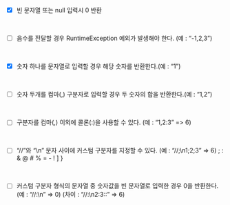 - [x]  빈 문자열 또는 null 입력시 0 반환
<br/>

- [ ]  음수를 전달할 경우 RuntimeException 예외가 발생해야 한다. (예 : “-1,2,3”)
<br/>

- [x]  숫자 하나를 문자열로 입력할 경우 해당 숫자를 반환한다.(예 : “1”)
<br/>

- [ ]  숫자 두개를 컴마(,) 구분자로 입력할 경우 두 숫자의 합을 반환한다.(예 : “1,2”)
<br/>

- [ ]  구분자를 컴마(,) 이외에 콜론(:)을 사용할 수 있다. (예 : “1,2:3” => 6)
<br/>

- [ ]  “//”와 “\n” 문자 사이에 커스텀 구분자를 지정할 수 있다. (예 : “//;\n1;2;3” => 6)
      ; : & @ # % = - ! ] }
 <br/>
 
- [ ]  커스텀 구분자 형식의 문자열 중 숫자값을 빈 문자열로 입력한 경우 0을 반환한다.
      (예 : “//:\n” => 0) (차이 : “//:\n2:3::” => 6)